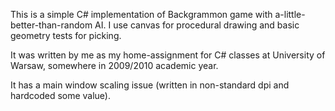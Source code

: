 This is a simple C# implementation of Backgrammon game with a-little-better-than-random AI.
I use canvas for procedural drawing and basic geometry tests for picking.

It was written by me as my home-assignment for C# classes at University of Warsaw, somewhere in 2009/2010 academic year.

It has a main window scaling issue (written in non-standard dpi and hardcoded some value).
